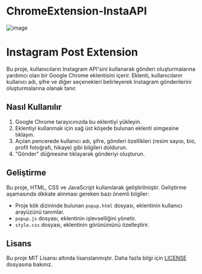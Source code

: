 # ChromeExtension-InstaAPI

![image](https://github.com/codermert/ChromeExtension-InstaAPI/assets/53333294/918ba594-eeb2-42d8-a68e-8ba6b9d7bb8d)

# Instagram Post Extension

Bu proje, kullanıcıların Instagram API'sini kullanarak gönderi oluşturmalarına yardımcı olan bir Google Chrome eklentisini içerir. Eklenti, kullanıcıların kullanıcı adı, şifre ve diğer seçenekleri belirleyerek Instagram gönderilerini oluşturmalarına olanak tanır.

## Nasıl Kullanılır

1. Google Chrome tarayıcınızda bu eklentiyi yükleyin.
2. Eklentiyi kullanmak için sağ üst köşede bulunan eklenti simgesine tıklayın.
3. Açılan pencerede kullanıcı adı, şifre, gönderi özellikleri (resim sayısı, bio, profil fotoğrafı, hikaye) gibi bilgileri doldurun.
4. "Gönder" düğmesine tıklayarak gönderiyi oluşturun.

## Geliştirme

Bu proje, HTML, CSS ve JavaScript kullanılarak geliştirilmiştir. Geliştirme aşamasında dikkate alınması gereken bazı önemli bilgiler:

- Proje kök dizininde bulunan `popup.html` dosyası, eklentinin kullanıcı arayüzünü tanımlar.
- `popup.js` dosyası, eklentinin işlevselliğini yönetir.
- `style.css` dosyası, eklentinin görünümünü özelleştirir.

## Lisans

Bu proje MIT Lisansı altında lisanslanmıştır. Daha fazla bilgi için [LICENSE](LICENSE) dosyasına bakınız.
